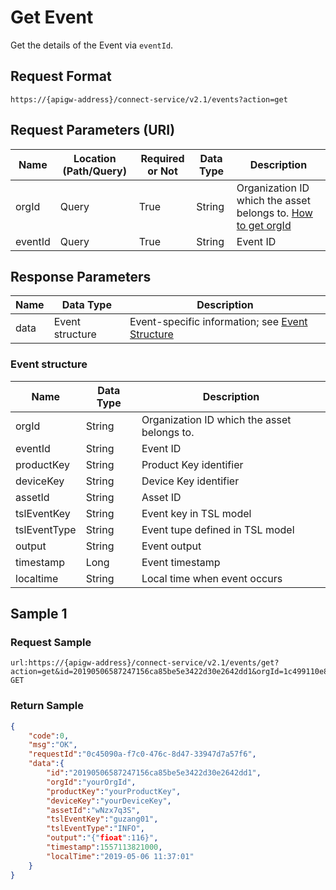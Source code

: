 # Get Event



Get the details of the Event via `eventId`.

## Request Format

```
https://{apigw-address}/connect-service/v2.1/events?action=get
```

## Request Parameters (URI)

| Name | Location (Path/Query) | Required or Not | Data Type | Description |
|---------------|------------------|----------|-----------|--------------|
| orgId         | Query            | True     | String    | Organization ID which the asset belongs to. [How to get orgId](/docs/api/en/latest/api_faqs#how-to-get-organization-id-orgid-orgid)                |
| eventId        | Query| True         | String    |Event ID |



## Response Parameters

| Name | Data Type | Description |
|-------------|-------------------|-----------------------------|
| data | Event structure | Event-specific information; see [Event Structure](/docs/api/en/latest/connect/get_event.html#id3) |


### Event structure

| Name | Data Type | Description |
|-------------|-------------------|-----------------------------|
| orgId         | String    | Organization ID which the asset belongs to. |
| eventId         | String    |Event ID |
| productKey   | String         | Product Key identifier             |
| deviceKey    | String         | Device Key identifier              |
| assetId     | String         | Asset ID                  |
| tslEventKey  | String         | Event key in TSL model      |
| tslEventType | String         | Event tupe defined in TSL model |
| output      | String         | Event output              |
| timestamp   | Long           | Event timestamp          |
| localtime   | String         | Local time when event occurs       |


## Sample 1

### Request Sample

```
url:https://{apigw-address}/connect-service/v2.1/events/get?action=get&id=20190506587247156ca85be5e3422d30e2642dd1&orgId=1c499110e8800000
GET
```

### Return Sample

```json
{
    "code":0,
    "msg":"OK",
    "requestId":"0c45090a-f7c0-476c-8d47-33947d7a57f6",
    "data":{
        "id":"20190506587247156ca85be5e3422d30e2642dd1",
        "orgId":"yourOrgId",
        "productKey":"yourProductKey",
        "deviceKey":"yourDeviceKey",
        "assetId":"wNzx7q3S",
        "tslEventKey":"guzang01",
        "tslEventType":"INFO",
        "output":"{"fioat":116}",
        "timestamp":1557113821000,
        "localTime":"2019-05-06 11:37:01"
    }
}
```

